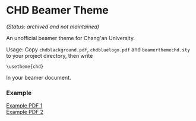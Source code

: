 # CHD Beamer Theme

_(Status: archived and not maintained)_

An unofficial beamer theme for Chang'an University.

Usage: Copy `chdblackground.pdf`, `chdbluelogo.pdf` and `beamerthemechd.sty` to your project directory, then write
```
\usetheme{chd}
```
In your beamer document.

<!-- ![](images/example.png) -->
### Example
[Example PDF 1](images/example_01.pdf)  
[Example PDF 2](images/example_02.pdf)